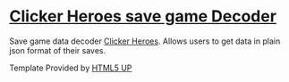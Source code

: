 # [Clicker Heroes save game Decoder](www.chlist.github.io/decoder)

Save game data decoder [Clicker Heroes](http://www.clickerheroes.com).
Allows users to get data in plain json format of their saves.

Template Provided by [HTML5 UP](http://html5up.net/)

